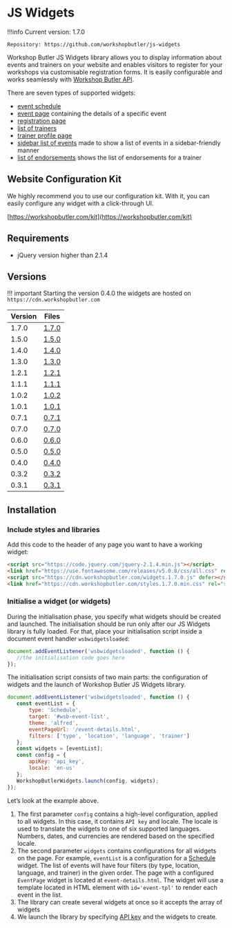 # JS Widgets

!!!info
    Current version: 1.7.0

    Repository: https://github.com/workshopbutler/js-widgets

Workshop Butler JS Widgets library allows you to display information about events and trainers on
your website and enables visitors to register for your workshops via customisable registration forms.
It is easily configurable and works seamlessly with [Workshop Butler API](/api).

There are seven types of supported widgets:

* [event schedule](widgets/schedule.md)
* [event page](widgets/event-page.md) containing the details of a specific event
* [registration page](widgets/registration-form.md)
* [list of trainers](widgets/trainer-list.md)
* [trainer profile page](widgets/trainer-profile.md)
* [sidebar list of events](widgets/sidebar-event-list.md) made to show a list of events in a sidebar-friendly manner
* [list of endorsements](widgets/endorsement-list.md) shows the list of endorsements for a trainer

## Website Configuration Kit
We highly recommend you to use our configuration kit. With it, you can easily configure any widget with a click-through UI. 

[https://workshopbutler.com/kit](https://workshopbutler.com/kit)

## Requirements

* jQuery version higher than 2.1.4

## Versions

!!! important
    Starting the version 0.4.0 the widgets are hosted on `https://cdn.workshopbutler.com`

| Version | Files |
| ------- | ----- |
| 1.7.0   | [1.7.0](https://cdn.workshopbutler.com/widgets.1.7.0.js) |
| 1.5.0   | [1.5.0](https://cdn.workshopbutler.com/widgets.1.5.0.js) |
| 1.4.0   | [1.4.0](https://cdn.workshopbutler.com/widgets.1.4.0.js) |
| 1.3.0   | [1.3.0](https://cdn.workshopbutler.com/widgets.1.3.0.js) |
| 1.2.1   | [1.2.1](https://cdn.workshopbutler.com/widgets.1.2.1.js) |
| 1.1.1   | [1.1.1](https://cdn.workshopbutler.com/widgets.1.1.1.js) |
| 1.0.2   | [1.0.2](https://cdn.workshopbutler.com/widgets.1.0.2.js) |
| 1.0.1   | [1.0.1](https://cdn.workshopbutler.com/widgets.1.0.1.js) |
| 0.7.1   | [0.7.1](https://cdn.workshopbutler.com/widgets.0.7.1.js) |
| 0.7.0   | [0.7.0](https://cdn.workshopbutler.com/widgets.0.7.0.js) |
| 0.6.0   | [0.6.0](https://cdn.workshopbutler.com/widgets.0.6.0.js) |
| 0.5.0   | [0.5.0](https://cdn.workshopbutler.com/widgets.0.5.0.js) |
| 0.4.0   | [0.4.0](https://cdn.workshopbutler.com/widgets.0.4.0.js) |
| 0.3.2   | [0.3.2](https://integrations.workshopbutler.com/widgets.0.3.2.js) |
| 0.3.1  | [0.3.1](https://integrations.workshopbutler.com/widgets.0.3.1.js) |


## Installation

### Include styles and libraries
Add this code to the header of any page you want to have a working widget:

```html
<script src="https://code.jquery.com/jquery-2.1.4.min.js"></script>
<link href="https://use.fontawesome.com/releases/v5.0.8/css/all.css" rel="stylesheet">
<script src="https://cdn.workshopbutler.com/widgets.1.7.0.js" defer></script>
<link href="https://cdn.workshopbutler.com/styles.1.7.0.min.css" rel="stylesheet">
```

### Initialise a widget (or widgets)

During the initialisation phase, you specify what widgets should be created and launched.
The initialisation should be run only after our JS Widgets library is fully loaded.
For that, place your initialisation script inside a document event handler `wsbwidgetsloaded`:

```javascript
document.addEventListener('wsbwidgetsloaded', function () {
   //the initialisation code goes here
});
```

The initialisation script consists of two main parts: the configuration of widgets and the launch of Workshop Butler JS Widgets library.

```javascript
document.addEventListener('wsbwidgetsloaded', function () {
   const eventList = {
       type: 'Schedule',
       target: '#wsb-event-list',
       theme: 'alfred',
       eventPageUrl: '/event-details.html',
       filters: ['type', 'location', 'language', 'trainer']
   };
   const widgets = [eventList];
   const config = {
       apiKey: 'api_key',
       locale: 'en-us'
   };
   WorkshopButlerWidgets.launch(config, widgets);
});
```

Let’s look at the example above.

1. The first parameter `config` contains a high-level configuration, applied to all widgets. In this case, it contains
`API key` and locale. The locale is used to translate the widgets to one of six supported languages. Numbers, dates, and 
currencies are rendered based on the specified locale.
1. The second parameter `widgets` contains configurations for all widgets on the page. For example, `eventList` is a configuration for a [Schedule](widgets/schedule.md) widget.
 The list of events will have four filters (by type, location, language, and trainer) in the given order.
 The page with a configured `EventPage` widget is located at `event-details.html`.
 The widget will use a template located in HTML element with `id='event-tpl'` to render each event in the list. 
1. The library can create several widgets at once so it accepts the array of widgets
1. We launch the library by specifying [API key](/widgets/index.md#generating-an-api-key) and the widgets to create.
